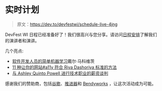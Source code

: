 # 实时计划

> 原文：<https://dev.to/devfestwi/schedule-live-4jng>

DevFest WI 日程已经准备好了！我们很高兴与您分享。请访问[日程安排](https://devfestwi.com/schedule)了解我们的演讲者和演讲。

几个亮点:

*   [软件开发人员的简单机器学习](https://devfestwi.com/schedule/2019-09-28?sessionId=DNQi5YvkXQdk6nnX9IkI)戴尔·马科维茨
*   [11 种让你的网站#a11y 符合 Riya Dashoriya 标准的方法](https://devfestwi.com/schedule/2019-09-28?sessionId=zvDJuXsExKdiPatJ10JB)
*   [与 Ashley Quinto Powell 进行技术职业的薪资谈判](https://devfestwi.com/schedule/2019-09-28?sessionId=C5cnDTRcZRnwQoSnsvb7)

感谢我们的赞助商，包括[谷歌](https://www.google.com)、[推进器](https://www.propellerhealth.com/)和 [Bendyworks](https://bendyworks.com) ，让这次活动成为可能。